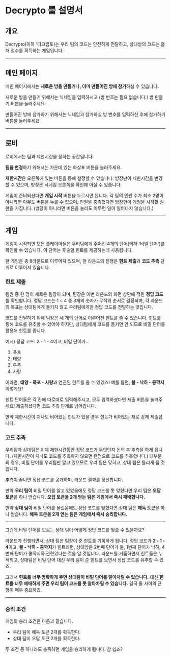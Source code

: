 # Decrypto 룰 설명서

## 개요
Decrypto(이하 '디크립토)는 우리 팀의 코드는 안전하게 전달하고, 상대방의 코드는 훔쳐 점수를 획득하는 게임입니다.

---

## 메인 페이지

메인 페이지에서는 **새로운 방을 만들거나, 이미 만들어진 방에 참가**하실 수 있습니다.

새로운 방을 만들기 위해서는 닉네임을 입력하시고 (방 번호는 필요 없습니다.) 방 만들기 버튼을 눌러주세요.

만들어진 방에 참가하기 위해서는 닉네임과 참가하실 방 번호를 입력하신 후에 참가하기 버튼을 눌러주세요.

---

## 로비

로비에서는 팀과 제한시간을 정하는 공간입니다.

**팀을 변경**하기 위해서는 가운데 있는 화살표 버튼을 눌러주세요.

**제한시간**은 오른쪽에 있는 버튼을 통해 설정할 수 있습니다. 방장만이 제한시간을 변경할 수 있으며, 방장은 닉네임 오른쪽을 확인해 아실 수 있습니다.

게임이 준비되셨다면 **게임 시작** 버튼을 누르시면 됩니다. 각 팀의 인원 수가 최소 2명이 아니라면 아무도 버튼을 누를 수 없으며, 인원을 충족했다면 방장만이 게임을 시작할 권한을 가집니다. (방장이 아니라면 버튼을 눌러도 아무런 일이 일어나지 않습니다.)

---

## 게임

게임이 시작되면 모든 플레이어들은 우리팀에게 주어진 4개의 단어(이하 '비밀 단어')를 확인할 수 있습니다. 이 단어는 후술할 힌트를 제공하는데 사용됩니다.

한 게임은 총 8라운드로 이루어져 있으며, 한 라운드의 진행은 **힌트 제출**과 **코드 추측** 단계로 이루어져 있습니다.

### 힌트 제출
팀원 중 한 명이 새로운 팀장이 되며, 팀장은 이번 라운드의 화면 상단에 적힌 **정답 코드**를 확인합니다. 정답 코드는 1 ~ 4 중 3개의 숫자가 무작위 순서로 결정되며, 각 라운드의 목표는 상대팀에게 들키지 않고 우리팀에게만 정답 코드를 전달하는 것입니다.

코드를 전달하기 위해 팀장은 세 개의 단어로 이루어진 힌트를 줄 수 있습니다. 힌트를 통해 코드를 유추할 수 있어야 하지만, 상대팀에게 코드를 들키면 안 되므로 비밀 단어를 활용해 힌트를 줍니다.

예시) 정답 코드: 2 - 1 - 4이고, 비밀 단어가...
1. 폭포
2. 태양
3. 우주
4. 사랑

이라면, **태양 - 폭포 - 사랑**과 연관된 힌트를 줄 수 있겠죠! 예를 들면, **불 - 낙하 - 콩깍지** 이렇게요!

힌트 단어들은 각 칸에 따로따로 입력해주시고, 모두 입력하셨다면 제출 버튼을 눌러주세요! 제출하셨다면 코드 추측 단계로 넘어갑니다.

만약 제한시간이 지나도 비어있는 힌트가 있을 경우 힌트가 비어있는 채로 강제 제출됩니다.

### 코드 추측

우리팀과 상대팀은 이제 제한시간동안 정답 코드가 무엇인지 논의 후 추측을 하게 됩니다. (제한시간이 지나도 코드를 추측하지 않으면 랜덤으로 코드를 추측합니다.) 대부분의 경우, 비밀 단어를 우리팀만 알고 있으므로 우리 팀은 맞히고, 상대 팀은 틀리게 될 것입니다.

추측이 끝나면 정답 코드를 공개하며, 라운드 결과를 정산합니다.

만약 **우리 팀이** 비밀 단어를 알고 있었음에도 정답 코드를 못 맞혔다면 우리 팀은 **오답 토큰**을 하나 받습니다. **오답 토큰을 2개 얻는 팀은 게임에서 즉시 패배합니다.**

만약 **상대 팀이** 비밀 단어를 몰랐음에도 정답 코드를 맞혔다면 상대 팀은 **해독 토큰**을 하나 받습니다. **해독 토큰을 2개 얻는 팀은 게임에서 즉시 승리합니다.**

---

그런데 비밀 단어를 모르는 상대 팀이 어떻게 정답 코드를 맞출 수 있을까요?

라운드가 진행되면서, 상대 팀은 팀장이 준 힌트를 기록하게 됩니다. 정답 코드가 **2 - 1 - 4**이고, **불 - 낙하 - 콩깍지**가 힌트라면, 상대방은 2번째 단어가 불, 1번째 단어가 낙하, 4번째 단어가 콩깍지와 관련있다는 것을 알 것입니다. 라운드를 거듭하면서 힌트들은 누적되고, 상대팀은 비밀 단어 대신 우리 팀이 준 힌트를 보면서 정답 코드를 유추할 수 있죠.

그래서 **힌트를 너무 명확하게 주면 상대팀이 비밀 단어를 알아차릴 수 있습니다.** 대신 **힌트를 너무 애매하게 주면 우리 팀이 코드를 못 알아차릴 수 있습니다.** 결국 둘 사이의 균형이 매우 중요하죠.

---

### 승리 조건

게임의 승리 조건은 다음과 같습니다.

* 우리 팀이 해독 토큰 2개를 획득한다.
* 상대 팀이 오답 토큰 2개를 획득한다.

두 조건 중 하나라도 충족하면 게임을 승리하게 됩니다. 참 쉽죠?